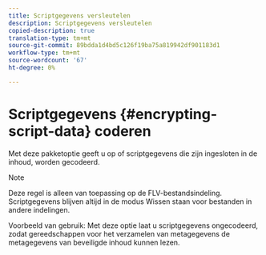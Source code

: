 ```yaml
---
title: Scriptgegevens versleutelen
description: Scriptgegevens versleutelen
copied-description: true
translation-type: tm+mt
source-git-commit: 89bdda1d4bd5c126f19ba75a819942df901183d1
workflow-type: tm+mt
source-wordcount: '67'
ht-degree: 0%

---
```



# Scriptgegevens {#encrypting-script-data} coderen

Met deze pakketoptie geeft u op of scriptgegevens die zijn ingesloten in de inhoud, worden gecodeerd.

>[!NOTE]
>
>Deze regel is alleen van toepassing op de FLV-bestandsindeling. Scriptgegevens blijven altijd in de modus Wissen staan voor bestanden in andere indelingen.

Voorbeeld van gebruik: Met deze optie laat u scriptgegevens ongecodeerd, zodat gereedschappen voor het verzamelen van metagegevens de metagegevens van beveiligde inhoud kunnen lezen.
